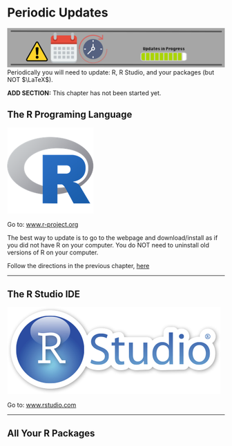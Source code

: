 # Periodic Updates


![](images/update.png)
Periodically you will need to update: R, R Studio, and your packages (but NOT $\LaTeX$).


<div class="rmdconstruct">
<p><strong>ADD SECTION:</strong> This chapter has not been started yet.</p>
</div>


## The R Programing Language

![](images/common/Rlogo_200.png)



 <div class="rmdlink">
 <p>Go to: <a href="http://www.r-project.org">www.r-project.org</a></p>
 <p>The best way to update is to go to the webpage and download/install as if you did not have R on your computer. You do NOT need to uninstall old versions of R on your computer.</p>
 <p>Follow the directions in the previous chapter, <a href="#installR">here</a></p>
 </div>

---------------------------------

## The R Studio IDE


![](images/common/rstudiosticker.png)
 
 <div class="rmdlink">
 <p>Go to: <a href="http://www.rstudio.com">www.rstudio.com</a></p>
 </div>


---------------------------------

## All Your R Packages






